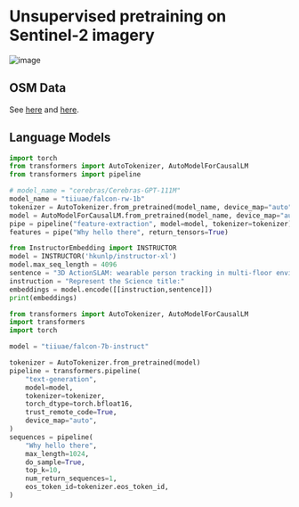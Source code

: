 # Unsupervised pretraining on Sentinel-2 imagery #

![image](https://github.com/jamesmcclain/geospatial-time-series/assets/11281373/c97af030-477b-42c7-a401-683e2d6a13c5)

## OSM Data ##

See [here](https://registry.opendata.aws/daylight-osm/) and [here](https://daylightmap.org/).

## Language Models ##

```python
import torch
from transformers import AutoTokenizer, AutoModelForCausalLM
from transformers import pipeline

# model_name = "cerebras/Cerebras-GPT-111M"
model_name = "tiiuae/falcon-rw-1b"
tokenizer = AutoTokenizer.from_pretrained(model_name, device_map="auto", torch_dtype=torch.bfloat16)
model = AutoModelForCausalLM.from_pretrained(model_name, device_map="auto", torch_dtype=torch.bfloat16)
pipe = pipeline("feature-extraction", model=model, tokenizer=tokenizer)
features = pipe("Why hello there", return_tensors=True)
```

```python
from InstructorEmbedding import INSTRUCTOR
model = INSTRUCTOR('hkunlp/instructor-xl')
model.max_seq_length = 4096
sentence = "3D ActionSLAM: wearable person tracking in multi-floor environments"
instruction = "Represent the Science title:"
embeddings = model.encode([[instruction,sentence]])
print(embeddings)
```

```python
from transformers import AutoTokenizer, AutoModelForCausalLM
import transformers
import torch

model = "tiiuae/falcon-7b-instruct"

tokenizer = AutoTokenizer.from_pretrained(model)
pipeline = transformers.pipeline(
    "text-generation",
    model=model,
    tokenizer=tokenizer,
    torch_dtype=torch.bfloat16,
    trust_remote_code=True,
    device_map="auto",
)
sequences = pipeline(
    "Why hello there",
    max_length=1024,
    do_sample=True,
    top_k=10,
    num_return_sequences=1,
    eos_token_id=tokenizer.eos_token_id,
)
```
